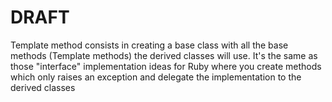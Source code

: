 # DRAFT
Template method consists in creating a base class with all the base methods (Template methods) the derived classes will use.
It's the same as those "interface" implementation ideas for Ruby where you create methods which only raises an exception and delegate the implementation to the derived classes
